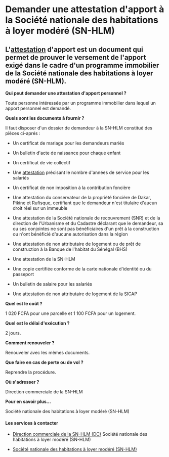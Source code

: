 # Demander une attestation d'apport à la Société nationale des habitations à loyer modéré (SN-HLM)

L'[attestation](../../../services/attestation.md) d'apport est un document qui permet de prouver le versement de l'apport exigé dans le cadre d'un programme immobilier de la Société nationale des habitations à loyer modéré (SN-HLM).
----------------------------------------------------------------------------------------------------------------------------------------------------------------------------------------------------------------------------------------

**Qui peut demander une attestation d'apport personnel ?**

Toute personne intéressée par un programme immobilier dans lequel un apport personnel est demandé.

**Quels sont les documents à fournir ?**

Il faut disposer d'un dossier de demandeur à la SN-HLM constitué des pièces ci-aprés :

*   Un certificat de mariage pour les demandeurs mariés

*   Un bulletin d'acte de naissance pour chaque enfant

*   Un certificat de vie collectif

*   Une [attestation](../../../services/attestation.md) précisant le nombre d'années de service pour les salariés

*   Un certificat de non imposition à la contribution foncière

*   Une attestation du conservateur de la proprièté foncière de Dakar, Pikine et Rufisque, certifiant que le demandeur n'est titulaire d'aucun droit réel sur un immeuble

*   Une attestation de la Société nationale de recouvrement (SNR) et de la direction de l'Urbanisme et du Cadastre déclarant que le demandeur, sa ou ses conjointes ne sont pas bénéficiaires d'un prêt à la construction ou n'ont bénéficié d'aucune autorisation dans la région

*   Une attestation de non attributaire de logement ou de prêt de construction à la Banque de l'habitat du Sénégal (BHS)  
    

*   Une attestation de la SN-HLM

*   Une copie certifiée conforme de la carte nationale d'identité ou du passeport

*   Un bulletin de salaire pour les salariés

*   Une attestation de non attributaire de logement de la SICAP

**Quel est le coût ?**

1 020 FCFA pour une parcelle et 1 100 FCFA pour un logement.  

**Quel est le délai d'exécution ?**

2 jours.  

**Comment renouveler ?**

Renouveler avec les mêmes documents.

**Que faire en cas de perte ou de vol ?**

Reprendre la procédure.  

**Où s'adresser ?**

Direction commerciale de la SN-HLM  
  
**Pour en savoir plus...**  
  
Société nationale des habitations à loyer modéré (SN-HLM)

#### Les services à contacter

*   [Direction commerciale de la SN-HLM (DC)](../../../services/direction-commerciale-de-la-sn-hlm-dc.md) Société nationale des habitations à loyer modéré (SN-HLM)  
    
*   [Société nationale des habitations à loyer modéré (SN-HLM)](../../../services/societe-nationale-des-habitations-a-loyer-modere-sn-hlm.md)